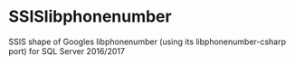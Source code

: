 # SSISlibphonenumber
SSIS shape of Googles libphonenumber (using its libphonenumber-csharp port) for SQL Server 2016/2017
